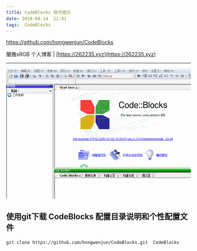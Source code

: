 ```yaml
---
title: CodeBlocks 技巧提示
date: 2018-04-14  21:41
tags:  CodeBlocks
---
```


https://github.com/hongwenjun/CodeBlocks

蘭雅sRGB 个人博客 | [https://262235.xyz](https://262235.xyz)

---


![](/webp/cb/tips.webp)


## 使用git下载  CodeBlocks 配置目录说明和个性配置文件
```
git clone https://github.com/hongwenjun/CodeBlocks.git  CodeBlocks

```

